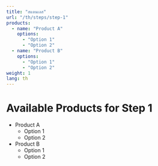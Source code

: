 ```yaml
---
title: "สแตนเลส"
url: "/th/steps/step-1"
products:
  - name: "Product A"
    options:
      - "Option 1"
      - "Option 2"
  - name: "Product B"
    options:
      - "Option 1"
      - "Option 2"
weight: 1
lang: th
---
```


# Available Products for Step 1

- Product A
  - Option 1
  - Option 2
- Product B
  - Option 1
  - Option 2